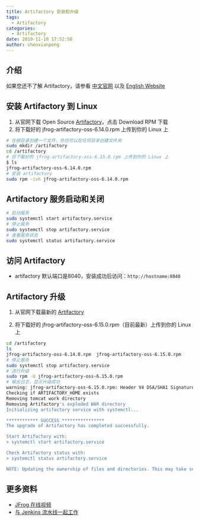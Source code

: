 ```yaml
---
title: Artifactory 安装和升级
tags:
  - Artifactory
categories:
  - Artifactory
date: 2019-11-10 17:52:58
author: shenxianpeng
---
```


## 介绍

如果您还不了解 Artifactory，请参看 [中文官网](https://www.jfrogchina.com/) 以及 [English Website](https://jfrog.com/artifactory/)

## 安装 Artifactory 到 Linux

1. 从官网下载 Open Source [Artifactory](https://jfrog.com/open-source/#artifactory)，点击 Download RPM 下载
2. 将下载好的 jfrog-artifactory-oss-6.14.0.rpm 上传到你的 Linux 上

```bash
# 在根目录创建一个文件，你也可以在任何目录创建文件夹
sudo mkdir /artifactory
cd /artifactory
# 将下载好的 jfrog-artifactory-oss-6.15.0.rpm 上传到你的 Linux 上
$ ls
jfrog-artifactory-oss-6.14.0.rpm
# 安装 artifactory
sudo rpm -ivh jfrog-artifactory-oss-6.14.0.rpm
```

## Artifactory 服务启动和关闭

```bash
# 启动服务
sudo systemctl start artifactory.service
# 停止服务
sudo systemctl stop artifactory.service
# 查看服务状态
sudo systemctl status artifactory.service
```

## 访问 Artifactory

* artifactory 默认端口是8040，安装成功后访问：`http://hostname:8040`

## Artifactory 升级

1. 从官网下载最新的 [Artifactory](https://jfrog.com/open-source/#artifactory)

2. 将下载好的 jfrog-artifactory-oss-6.15.0.rpm（目前最新）上传到你的 Linux 上

```bash
cd /artifactory
ls
jfrog-artifactory-oss-6.14.0.rpm  jfrog-artifactory-oss-6.15.0.rpm
# 停止服务
sudo systemctl stop artifactory.service
# 进行升级
sudo rpm -U jfrog-artifactory-oss-6.15.0.rpm
# 输出日志，显示升级成功
warning: jfrog-artifactory-oss-6.15.0.rpm: Header V4 DSA/SHA1 Signature, key ID d7639232: NOKEY
Checking if ARTIFACTORY_HOME exists
Removing tomcat work directory
Removing Artifactory's exploded WAR directory
Initializing artifactory service with systemctl...

************ SUCCESS ****************
The upgrade of Artifactory has completed successfully.

Start Artifactory with:
> systemctl start artifactory.service

Check Artifactory status with:
> systemctl status artifactory.service

NOTE: Updating the ownership of files and directories. This may take several minutes. Do not stop the installation/upgrade process.
```

## 更多资料

* [JFrog 在线视频](https://www.jfrogchina.com/resources/upcoming-webinars/)
* [与 Jenkins 流水线一起工作](https://www.jfrog.com/confluence/display/RTF/Working+With+Pipeline+Jobs+in+Jenkins)
